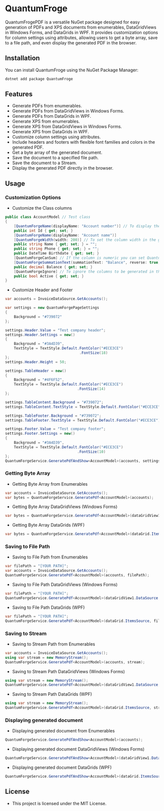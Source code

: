 # QuantumFroge

QuantumFrogePDF is a versatile NuGet package designed for easy generation of PDFs and XPS documents from enumerables, DataGridViews in Windows Forms, and DataGrids in WPF. It provides customization options for column settings using attributes, allowing users to get a byte array, save to a file path, and even display the generated PDF in the browser.

## Installation

You can install QuantumFroge using the NuGet Package Manager:

```bash
dotnet add package QuantumFroge
```

## Features

- Generate PDFs from enumerables.
- Generate PDFs from DataGridViews in Windows Forms.
- Generate PDFs from DataGrids in WPF.
- Generate XPS from enumerables.
- Generate XPS from DataGridViews in Windows Forms.
- Generate XPS from DataGrids in WPF.
- Customize column settings using attributes.
- Include headers and footers with flexible font families and colors in the generated PDF.
- Get a byte array of the generated document.
- Save the document to a specified file path.
- Save the document to a Stream.
- Display the generated PDF directly in the browser.

## Usage

### Customization Options
- Customize the Class columns
```csharp
public class AccountModel // Test class 
{
    [QuantumForgeName(displayName: "Account number")] // To display the attribute value in the generated document.
    public int Id { get; set; }
    [QuantumForgeName(displayName: "Account name")]
    [QuantumForgeWidth(width: 200)] // To set the column width in the generated document.
    public string Name { get; set; } = "";
    public string Phone { get; set; } = "";
    public DateTime Birthdate { get; set; }
    [QuantumForgeCanSum] // If the column is numeric you can set QuantumForgeCanSum to display the summation of the column in the table footer.
    [QuantumForgeSummationText(summationText: "Balance", reverse: true)] // You can change the summation text to any thing.
    public decimal Balance { get; set; }
    [QuantumForgeIgnore] // To ignore the columns to be generated in the document.
    public bool Active { get; set; }
}
```
- Customize Header and Footer
```csharp
var accounts = InvoiceDataSource.GetAccounts();

var settings = new QuantumForgePageSettings
{
    Background = "#739072"
};

settings.Header.Value = "Test company header";
settings.Header.Settings = new()
{
    Background = "#3A4D39",
    TextStyle = TextStyle.Default.FontColor("#ECE3CE")
                                  .FontSize(18)
};
settings.Header.Height = 50;

settings.TableHeader = new()
{
    Background = "#4F6F52",
    TextStyle = TextStyle.Default.FontColor("#ECE3CE")
                                 .FontSize(14)
};

settings.TableContent.Background = "#739072";
settings.TableContent.TextStyle = TextStyle.Default.FontColor("#ECE3CE");

settings.TableFooter.Background = "#739072";
settings.TableFooter.TextStyle = TextStyle.Default.FontColor("#ECE3CE");

settings.Footer.Value = "Test company footer";
settings.Footer.Settings = new()
{
    Background = "#3A4D39",
    TextStyle = TextStyle.Default.FontColor("#ECE3CE")
                                 .FontSize(10)
};
QuantumForgeService.GeneratePdfAndShow<AccountModel>(accounts, settings);
```
### Getting Byte Array
- Getting Byte Array from Enumerables
```csharp
var accounts = InvoiceDataSource.GetAccounts();
var bytes = QuantumForgeService.GeneratePdf<AccountModel>(accounts);
```
- Getting Byte Array DataGridViews (Windows Forms)
```csharp
var bytes = QuantumForgeService.GeneratePdf<AccountModel>(dataGridView1.DataSource);
```
- Getting Byte Array DataGrids (WPF)
```csharp
var bytes = QuantumForgeService.GeneratePdf<AccountModel>(dataGrid.ItemsSource);
```

### Saving to File Path
- Saving to File Path from Enumerables
```csharp
var filePath = "[YOUR PATH]";
var accounts = InvoiceDataSource.GetAccounts();
QuantumForgeService.GeneratePdf<AccountModel>(accounts, filePath);
```
- Saving to File Path DataGridViews (Windows Forms)
```csharp
var filePath = "[YOUR PATH]";
QuantumForgeService.GeneratePdf<AccountModel>(dataGridView1.DataSource, filePath);
```
- Saving to File Path DataGrids (WPF)
```csharp
var filePath = "[YOUR PATH]";
QuantumForgeService.GeneratePdf<AccountModel>(dataGrid.ItemsSource, filePath);
```

### Saving to Stream
- Saving to Stream Path from Enumerables
```csharp
var accounts = InvoiceDataSource.GetAccounts();
using var stream = new MemoryStream();
QuantumForgeService.GeneratePdf<AccountModel>(accounts, stream);
```
- Saving to Stream Path DataGridViews (Windows Forms)
```csharp
using var stream = new MemoryStream();
QuantumForgeService.GeneratePdf<AccountModel>(dataGridView1.DataSource, stream);
```
- Saving to Stream Path DataGrids (WPF)
```csharp
using var stream = new MemoryStream();
QuantumForgeService.GeneratePdf<AccountModel>(dataGrid.ItemsSource, stream);
```

### Displaying generated document
- Displaying generated document from Enumerables
```csharp
QuantumForgeService.GeneratePdfAndShow<AccountModel>(accounts);
```
- Displaying generated document DataGridViews (Windows Forms)
```csharp
QuantumForgeService.GeneratePdfAndShow<AccountModel>(dataGridView1.DataSource);
```
- Displaying generated document DataGrids (WPF)
```csharp
QuantumForgeService.GeneratePdfAndShow<AccountModel>(dataGrid.ItemsSource);
```

## License

- This project is licensed under the MIT License.
